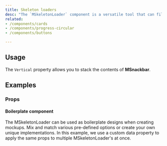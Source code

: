 ```yaml
---
title: Skeleton loaders
desc: "The `MSkeletonLoader` component is a versatile tool that can fill many roles within a project. At its heart, the component provides an indication to the user that something is coming but not yet available. There are over 30 pre-defined options available that can be combined to make custom examples."
related:
- /components/cards
- /components/progress-circular
- /components/buttons

---
```


## Usage

The `Vertical` property allows you to stack the contents of **MSnackbar**.

<skeleton-loaders-usage></skeleton-loaders-usage>

## Examples

### Props

#### Boilerplate component

The MSkeletonLoader can be used as boilerplate designs when creating mockups. Mix and match various pre-defined options or create your own unique implementations. In this example, we use a custom data property to apply the same props to multiple MSkeletonLoader's at once.

<masa-example file="Examples.components.skeleton_loaders.BoilerplateComponent"></masa-example>
